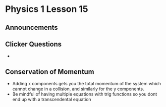 # Physics 1 Lesson 15
## Announcements

## Clicker Questions
- 

## Conservation of Momentum
- Adding x components gets you the total momentum of the system which cannot change in a collision, and similarly for the y components.
- Be mindful of having multiple equations with trig functions so you dont end up with a transcendental equation
